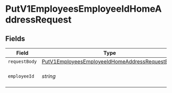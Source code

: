 # PutV1EmployeesEmployeeIdHomeAddressRequest


## Fields

| Field                                                                                                                       | Type                                                                                                                        | Required                                                                                                                    | Description                                                                                                                 |
| --------------------------------------------------------------------------------------------------------------------------- | --------------------------------------------------------------------------------------------------------------------------- | --------------------------------------------------------------------------------------------------------------------------- | --------------------------------------------------------------------------------------------------------------------------- |
| `requestBody`                                                                                                               | [PutV1EmployeesEmployeeIdHomeAddressRequestBody](../../models/operations/putv1employeesemployeeidhomeaddressrequestbody.md) | :heavy_minus_sign:                                                                                                          | N/A                                                                                                                         |
| `employeeId`                                                                                                                | *string*                                                                                                                    | :heavy_check_mark:                                                                                                          | The UUID of the employee                                                                                                    |
